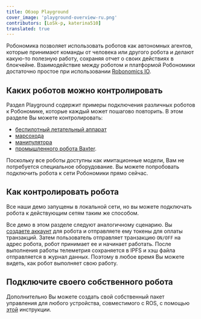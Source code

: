 ```yaml
---
title: Обзор Playground
cover_image: 'playground-overview-ru.png' 
contributors: [LoSk-p, katerina510]
translated: true
---
```


Робономика позволяет использовать роботов как автономных агентов, которые принимают команды от человека или другого робота и делают какую-то полезную работу, сохраняя отчет о своих действиях в блокчейне. Взаимодействие между роботом и платформой Робономики достаточно простое при использовании [Robonomics IO](/docs/ru/rio-overview).
## Каких роботов можно контролировать
Раздел Playground содержит примеры подключения различных роботов к Робономике, которые каждый может пошагово повторить. В этом разделе Вы можете контролировать:
* [беспилотный летательный аппарат](/docs/ru/iris-drone/)
* [марсохода](/docs/ru/connect-mars-curiosity-rover-under-robonomics-parachain-control/)
* [манипулятора](/docs/ru/kuka/)
* [промышленного робота Baxter](/docs/ru/baxter2/).

Поскольку все роботы доступны как имитационные модели, Вам не потребуется специальное оборудование. Вы можете попробовать подключить робота к сети Робономики прямо сейчас.
## Как контролировать робота
Все наши демо запущены в локальной сети, но вы можете подключать робота к действующим сетям таким же способом.

Все демо в этом разделе следуют аналогичному сценарию. Вы [создаете аккаунт](/docs/ru/create-account-in-dapp/) для робота и отправляете ему токены для оплаты транзакций. Затем пользователь отправляет транзакцию `ON/OFF` на адрес робота, робот принимает ее и начинает работать. После выполнения работы телеметрия сохраняется в IPFS и хэш файла отправляется в журнал данных. Поэтому в любое время Вы можете видеть, как робот выполняет свою работу.
## Подключите своего собственного робота
Дополнительно Вы можете создать свой собственный пакет управления для любого устройства, совместимого с ROS, с помощью [этой](/docs/ru/connect-any-ros-compatible-robot-under-robonomics-parachain-control-1/) инструкции.


